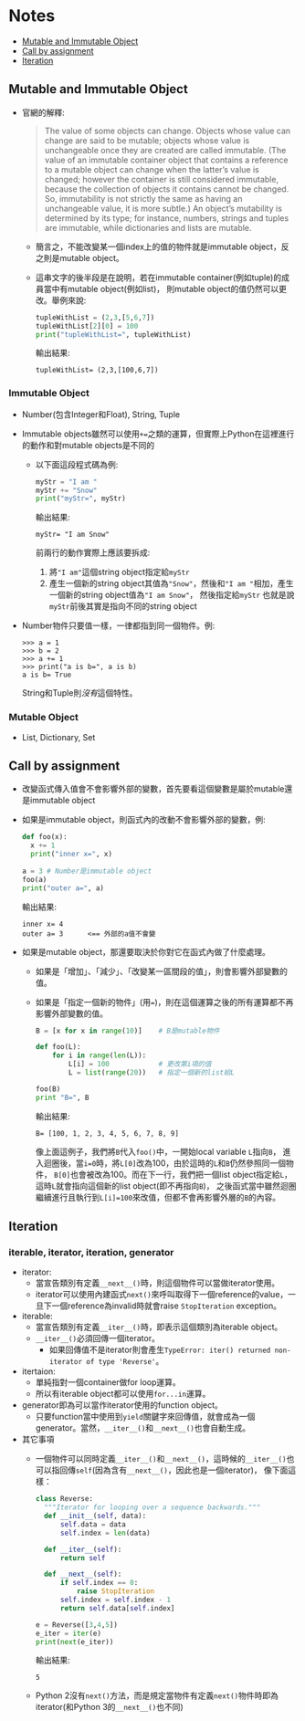 # Notes
- [Mutable and Immutable Object](#mutable-and-immutable-object)
- [Call by assignment](#call-by-assignment)
- [Iteration](#iteration)

## Mutable and Immutable Object

- 官網的解釋:
  
  > The value of some objects can change. Objects whose value can change are said to be mutable; objects whose value is unchangeable once they are created are called immutable. (The value of an immutable container object that contains a reference to a mutable object can change when the latter’s value is changed; however the container is still considered immutable, because the collection of objects it contains cannot be changed. So, immutability is not strictly the same as having an unchangeable value, it is more subtle.) An object’s mutability is determined by its type; for instance, numbers, strings and tuples are immutable, while dictionaries and lists are mutable.
  - 簡言之，不能改變某一個index上的值的物件就是immutable object，反之則是mutable object。
  - 這串文字的後半段是在說明，若在immutable container(例如tuple)的成員當中有mutable object(例如list)，
  則mutable object的值仍然可以更改。舉例來說:
  
    ```python
    tupleWithList = (2,3,[5,6,7])
    tupleWithList[2][0] = 100
    print("tupleWithList=", tupleWithList)
    ```
    輸出結果:
    ```
    tupleWithList= (2,3,[100,6,7])
    ```

### Immutable Object
- Number(包含Integer和Float), String, Tuple
- Immutable objects雖然可以使用`+=`之類的運算，但實際上Python在這裡進行的動作和對mutable objects是不同的
  - 以下面這段程式碼為例:
    ```python
    myStr = "I am "
    myStr += "Snow"
    print("myStr=", myStr)
    ```
    輸出結果:
    ```
    myStr= "I am Snow"
    ```
    前兩行的動作實際上應該要拆成:
  
    1. 將`"I am"`這個string object指定給`myStr`
    2. 產生一個新的string object其值為`"Snow"`，然後和`"I am "`相加，產生一個新的string object值為`"I am Snow"`，
  然後指定給`myStr`
    也就是說`myStr`前後其實是指向不同的string object
- Number物件只要值一樣，一律都指到同一個物件。例:
    
  ```
  >>> a = 1
  >>> b = 2
  >>> a += 1
  >>> print("a is b=", a is b)
  a is b= True
  ```
  
  String和Tuple則*沒有*這個特性。

### Mutable Object
- List, Dictionary, Set

## Call by assignment
- 改變函式傳入值會不會影響外部的變數，首先要看這個變數是屬於mutable還是immutable object
- 如果是immutable object，則函式內的改動不會影響外部的變數，例:
  
  ```python
  def foo(x):
    x += 1
    print("inner x=", x)
    
  a = 3 # Number是immutable object
  foo(a)
  print("outer a=", a)
  ```
  輸出結果:
  ```
  inner x= 4
  outer a= 3      <== 外部的a值不會變
  ```

- 如果是mutable object，那還要取決於你對它在函式內做了什麼處理。
  - 如果是「增加」、「減少」、「改變某一區間段的值」，則會影響外部變數的值。
  - 如果是「指定一個新的物件」(用`=`)，則在這個運算之後的所有運算都不再影響外部變數的值。
  
    ```python
    B = [x for x in range(10)]    # B是mutable物件

    def foo(L):
        for i in range(len(L)):
            L[i] = 100            # 更改第i項的值
            L = list(range(20))   # 指定一個新的list給L

    foo(B)
    print "B=", B
    ```
    輸出結果:
    ```
    B= [100, 1, 2, 3, 4, 5, 6, 7, 8, 9]
    ```

    像上面這例子，我們將`B`代入`foo()`中，一開始local variable `L`指向`B`，
    進入迴圈後，當`i=0`時，將`L[0]`改為100，由於這時的`L`和`B`仍然參照同一個物件，
    `B[0]`也會被改為100。而在下一行，我們把一個list object指定給`L`，
    這時`L`就會指向這個新的list object(即不再指向`B`)，
    之後函式當中雖然迴圈繼續進行且執行到`L[i]=100`來改值，但都不會再影響外層的`B`的內容。

## Iteration
### iterable, iterator, iteration, generator
- iterator: 
    - 當宣告類別有定義`__next__()`時，則這個物件可以當做iterator使用。
    - iterator可以使用內建函式`next()`來呼叫取得下一個reference的value，一旦下一個reference為invalid時就會raise `StopIteration` exception。
- iterable: 
    - 當宣告類別有定義`__iter__()`時，即表示這個類別為iterable object。
    - `__iter__()`必須回傳一個iterator。
        - 如果回傳值不是iterator則會產生`TypeError: iter() returned non-iterator of type 'Reverse'`。
- itertaion: 
    - 單純指對一個container做for loop運算。
    - 所以有iterable object都可以使用`for...in`運算。
- generator即為可以當作iterator使用的function object。
    - 只要function當中使用到`yield`關鍵字來回傳值，就會成為一個generator。當然，`__iter__()`和`__next__()`也會自動生成。
- 其它事項
    - 一個物件可以同時定義`__iter__()`和`__next__()`，這時候的`__iter__()`也可以指回傳`self`(因為含有`__next__()`，因此也是一個iterator)，
      像下面這樣：
    
      ```python
      class Reverse:
        """Iterator for looping over a sequence backwards."""
        def __init__(self, data):
            self.data = data
            self.index = len(data)

        def __iter__(self):
            return self

        def __next__(self):
            if self.index == 0:
                raise StopIteration
            self.index = self.index - 1
            return self.data[self.index]

      e = Reverse([3,4,5])
      e_iter = iter(e)
      print(next(e_iter))
      ```
      
      輸出結果:
      ```
      5
      ```
    - Python 2沒有`next()`方法，而是規定當物件有定義`next()`物件時即為iterator(和Python 3的`__next__()`也不同)
